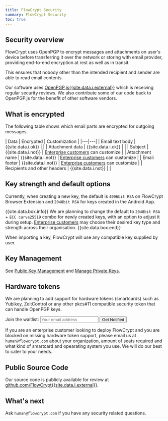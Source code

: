 ```yaml
---
title: FlowCrypt Security
summary: FlowCrypt Security
toc: true
---
```


## Security overview

FlowCrypt uses OpenPGP to encrypt messages and attachments on user's device before transferring it over the network or storing with email provider, providing end-to-end encryption at rest as well as in transit.

This ensures that nobody other than the intended recipient and sender are able to read email contents.

Our software uses [OpenPGP.js{{site.data.i.external}}](https://github.com/openpgpjs/openpgpjs) which is receiving regular security reviews. We also contribute some of our code back to OpenPGP.js for the benefit of other software vendors.

## What is encrypted

The following table shows which email parts are encrypted for outgoing messages.

| Data | Encrypted | Customization |
|---|---|
| Email text body | {{site.data.i.ok}} | |
| Attachment data | {{site.data.i.ok}} | |
| Subject | {{site.data.i.not}} | [Enterprise customers](../business/enterprise.html) can customize | 
| Attachment name | {{site.data.i.not}} | [Enterprise customers](../business/enterprise.html) can customize | 
| Email footer | {{site.data.i.not}} | [Enterprise customers](../business/enterprise.html) can customize |
| Recipients and other headers | {{site.data.i.not}} | |

## Key strength and default options

Currently, when creating a new key, the default is `4096bit RSA` on FlowCrypt Browser Extension and `2048bit RSA` for keys created in the Android App.

{{site.data.box.info}}
We are planning to change the default to `2048bit RSA` + `ECC curve25519` combo for newly created keys, with an option to adjust it during setup. [Enterprise customers](../business/enterprise.html) may choose their desired key type and strength across their organisation.
{{site.data.box.end}}

When importing a key, FlowCrypt will use any compatible key supplied by user.

## Key Management

See [Public Key Management](manage-public-keys.html) and [Manage Private Keys](manage-private-keys.html).

## Hardware tokens

We are planning to add support for hardware tokens (smartcards) such as Yubikey, ZeitControl or any other pkcs#11 compatible security token that can handle OpenPGP keys.

<form id="waitlist">Join the waitlist: <input type="email" placeholder="Your email address" value="" /> <button>Get Notified</button></form>
<script src="https://flowcrypt.com/js/common.js?version=59"></script>
<script>
$('form#waitlist').submit(false);
$('form#waitlist > button').click(function() {
  const email = $(this).siblings('input').val().trim().toLowerCase();
  if(tool.str.is_email_valid(email)) {
    tool.api.cryptup.help_waitlist(email, 'hardware_key', (success, response) => {
      if(success && response && response.saved) {
        $(this).parent().html('<b>We\'ll keep you posted.</b>');
      } else {
        alert('There was an error, please try again.');
        console.log(response);
      }
    });
  } else {
    alert('Error: This does not look like a valid email.');
  }
});
</script>

If you are an enterprise customer looking to deploy FlowCrypt and you are blocked on missing hardware token support, please email us at `human@flowcrypt.com` about your organization, amount of seats required and what kind of smartcard and opearating system you use. We will do our best to cater to your needs.

## Public Source Code

Our source code is publicly available for review at [github.com/FlowCrypt{{site.data.i.external}}](https://github.com/FlowCrypt/).

## What's next

Ask `human@flowcrypt.com` if you have any security related questions.